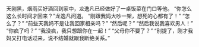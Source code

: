 天刚黑，烟雨买好酒回到家中，龙逸凡已经做好了一桌饭菜在门口等他。
“你怎么这么长时间才回来？”龙逸凡问道。
“刚跟我妈大吵一架，想死的心都有了！”
“怎么了？”
“前些天我妈不是让我回家相亲吗？”
“然后呢？”
“然后我说我喜欢男人！”
“你疯了吗？”
“我没疯，我只想跟你在一起！”
“父母你不要了？”
“别提了，刚才我妈又打电话过来，说不结婚就跟我断绝关系。”